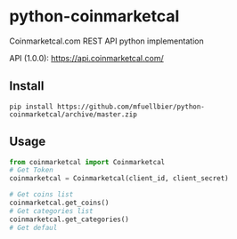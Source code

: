 # python-coinmarketcal
Coinmarketcal.com REST API python implementation

API (1.0.0): https://api.coinmarketcal.com/

## Install
```
pip install https://github.com/mfuellbier/python-coinmarketcal/archive/master.zip
```

## Usage
```python
from coinmarketcal import Coinmarketcal
# Get Token
coinmarketcal = Coinmarketcal(client_id, client_secret)

# Get coins list
coinmarketcal.get_coins()
# Get categories list
coinmarketcal.get_categories()
# Get defaul